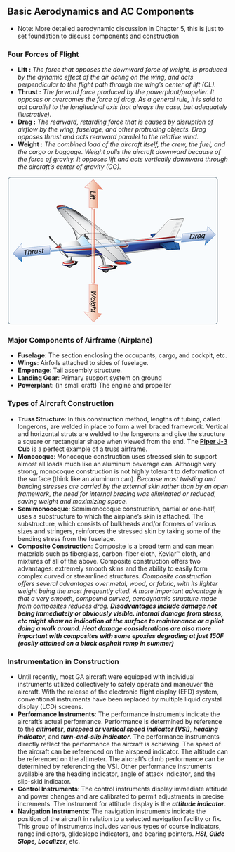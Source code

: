 ## Basic Aerodynamics and AC Components 
- Note: More detailed aerodynamic discussion in Chapter 5, this is just to set foundation to discuss components and construction

### Four Forces of Flight
- **Lift :** _The force that opposes the downward force of weight, is produced by the dynamic effect of the air acting on the wing, and acts perpendicular to the flight path through the wing’s center of lift (CL)._
- **Thrust :** _The forward force produced by the powerplant/propeller. It opposes or overcomes the force of drag. As a general rule, it is said to act parallel to the longitudinal axis (not always the case, but adequately illustrative)._
- **Drag :** _The rearward, retarding force that is caused by disruption of airflow by the wing, fuselage, and other protruding objects. Drag opposes thrust and acts rearward parallel to the relative wind._
- **Weight :** _The combined load of the aircraft itself, the crew, the fuel, and the cargo or baggage. Weight pulls the aircraft downward because of the force of gravity. It opposes lift and acts vertically downward through the aircraft’s center of gravity (CG)._

![four forces of flight illustration](./images/4forces.png)

### Major Components of Airframe (Airplane)
- **Fuselage**: The section enclosing the occupants, cargo, and cockpit, etc.
- **Wings**: Airfoils attached to sides of fuselage.
- **Empenage**: Tail assembly structure. 
- **Landing Gear**: Primary support system on ground
- **Powerplant**: (in small craft) The engine and propeller

### Types of Aircraft Construction
- **Truss Structure**: In this construction method, lengths of tubing, called longerons, are welded in place to form a well braced framework. Vertical and horizontal struts are welded to the longerons and give the structure a square or rectangular shape when viewed from the end. The [**Piper J-3 Cub**](https://en.wikipedia.org/wiki/Piper_J-3_Cub) is a perfect example of a truss airframe.
- **Monocoque**: Monocoque construction uses stressed skin to support almost all loads much like an aluminum beverage can. Although very strong, monocoque construction is not highly tolerant to deformation of the surface (think like an aluminum can). _Because most twisting and bending stresses are carried by the external skin rather than by an open framework, the need for internal bracing was eliminated or reduced, saving weight and maximizing space._
- **Semimonocoque**: Semimonocoque construction, partial or one-half, uses a substructure to which the airplane’s skin is attached. The substructure, which consists of bulkheads and/or formers of various sizes and stringers, reinforces the stressed skin by taking some of the bending stress from the fuselage. 
- **Composite Construction**: Composite is a broad term and can mean materials such as fiberglass, carbon-fiber cloth, Kevlar™ cloth, and mixtures of all of the above. Composite construction offers two advantages: extremely smooth skins and the ability to easily form complex curved or streamlined structures. _Composite construction offers several advantages over metal, wood, or fabric, with its lighter weight being the most frequently cited. A more important advantage is that a very smooth, compound curved, aerodynamic structure made from composites reduces drag._ _**Disadvantages include damage not being immediately or obviously visible. internal damage from stress, etc might show no indication at the surface to maintenance or a pilot doing a walk around. Heat damage considerations are also more important with composites with some epoxies degrading at just 150F (easily attained on a black asphalt ramp in summer)**_

### Instrumentation in Construction
- Until recently, most GA aircraft were equipped with individual instruments utilized collectively to safely operate and maneuver the aircraft. With the release of the electronic flight display (EFD) system, conventional instruments have been replaced by multiple liquid crystal display (LCD) screens.
- **Performance Instruments**: The performance instruments indicate the aircraft’s actual performance. Performance is determined by reference to the _**altimeter**_, _**airspeed or vertical speed indicator (VSI)**_, _**heading indicator**_, and _**turn-and-slip indicator**_. The performance instruments directly reflect the performance the aircraft is achieving. The speed of the aircraft can be referenced on the airspeed indicator. The altitude can be referenced on the altimeter. The aircraft’s climb performance can be determined by referencing the VSI. Other performance instruments available are the heading indicator, angle of attack indicator, and the slip-skid indicator.
- **Control Instruments**: The control instruments display immediate attitude and power changes and are calibrated to permit adjustments in precise increments. The instrument for attitude display is the _**attitude indicator**_.
- **Navigation Instruments**: The navigation instruments indicate the position of the aircraft in relation to a selected navigation facility or fix. This group of instruments includes various types of course indicators, range indicators, glideslope indicators, and bearing pointers. _**HSI**_, _**Glide Slope, Localizer**_, etc.